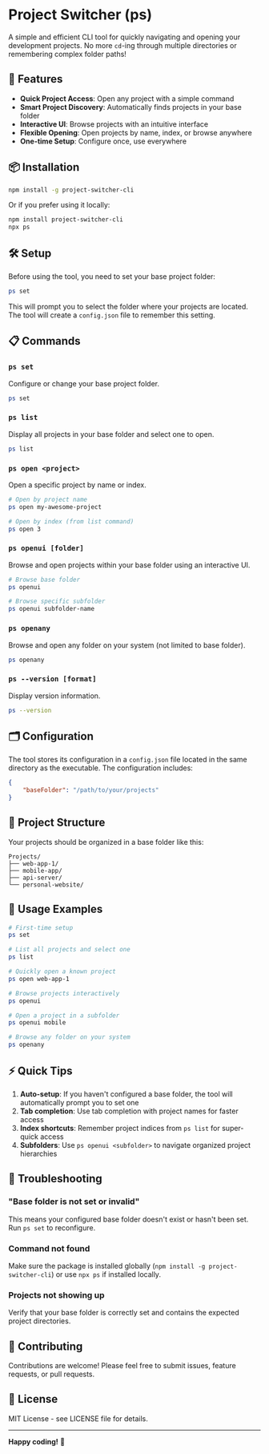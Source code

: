 # Project Switcher (ps)

A simple and efficient CLI tool for quickly navigating and opening your development projects. No more `cd`-ing through multiple directories or remembering complex folder paths!

## 🚀 Features

-   **Quick Project Access**: Open any project with a simple command
-   **Smart Project Discovery**: Automatically finds projects in your base folder
-   **Interactive UI**: Browse projects with an intuitive interface
-   **Flexible Opening**: Open projects by name, index, or browse anywhere
-   **One-time Setup**: Configure once, use everywhere

## 📦 Installation

```bash
npm install -g project-switcher-cli
```

Or if you prefer using it locally:

```bash
npm install project-switcher-cli
npx ps
```

## 🛠️ Setup

Before using the tool, you need to set your base project folder:

```bash
ps set
```

This will prompt you to select the folder where your projects are located. The tool will create a `config.json` file to remember this setting.

## 📋 Commands

### `ps set`

Configure or change your base project folder.

```bash
ps set
```

### `ps list`

Display all projects in your base folder and select one to open.

```bash
ps list
```

### `ps open <project>`

Open a specific project by name or index.

```bash
# Open by project name
ps open my-awesome-project

# Open by index (from list command)
ps open 3
```

### `ps openui [folder]`

Browse and open projects within your base folder using an interactive UI.

```bash
# Browse base folder
ps openui

# Browse specific subfolder
ps openui subfolder-name
```

### `ps openany`

Browse and open any folder on your system (not limited to base folder).

```bash
ps openany
```

### `ps --version [format]`

Display version information.

```bash
ps --version
```

## 🗂️ Configuration

The tool stores its configuration in a `config.json` file located in the same directory as the executable. The configuration includes:

```json
{
	"baseFolder": "/path/to/your/projects"
}
```

## 📁 Project Structure

Your projects should be organized in a base folder like this:

```
Projects/
├── web-app-1/
├── mobile-app/
├── api-server/
└── personal-website/
```

## 🔧 Usage Examples

```bash
# First-time setup
ps set

# List all projects and select one
ps list

# Quickly open a known project
ps open web-app-1

# Browse projects interactively
ps openui

# Open a project in a subfolder
ps openui mobile

# Browse any folder on your system
ps openany
```

## ⚡ Quick Tips

1. **Auto-setup**: If you haven't configured a base folder, the tool will automatically prompt you to set one
2. **Tab completion**: Use tab completion with project names for faster access
3. **Index shortcuts**: Remember project indices from `ps list` for super-quick access
4. **Subfolders**: Use `ps openui <subfolder>` to navigate organized project hierarchies

## 🐛 Troubleshooting

### "Base folder is not set or invalid"

This means your configured base folder doesn't exist or hasn't been set. Run `ps set` to reconfigure.

### Command not found

Make sure the package is installed globally (`npm install -g project-switcher-cli`) or use `npx ps` if installed locally.

### Projects not showing up

Verify that your base folder is correctly set and contains the expected project directories.

## 🤝 Contributing

Contributions are welcome! Please feel free to submit issues, feature requests, or pull requests.

## 📄 License

MIT License - see LICENSE file for details.

<!-- ## 🛣️ Roadmap -->

<!-- - [ ] Add project templates -->
<!-- - [ ] Git integration (show branch status) -->
<!-- - [ ] Favorite projects -->
<!-- - [ ] Recent projects history -->
<!-- - [ ] Custom project opening commands -->
<!-- - [ ] Project search functionality -->

---

**Happy coding!** 🎉
